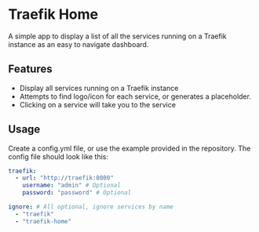 # Traefik Home

A simple app to display a list of all the services running on a Traefik instance as an easy to navigate dashboard.

## Features
* Display all services running on a Traefik instance
* Attempts to find logo/icon for each service, or generates a placeholder.
* Clicking on a service will take you to the service

## Usage
Create a config.yml file, or use the example provided in the repository. The config file should look like this:
```yaml
traefik:
  - url: "http://traefik:8080"
    username: "admin" # Optional
    password: "password" # Optional

ignore: # All optional, ignore services by name
  - "traefik"
  - "traefik-home"
```

